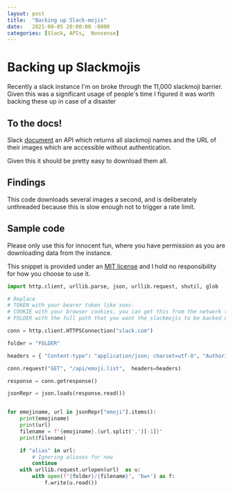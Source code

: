 ```yaml
---
layout: post
title:  "Backing up Slack-mojis"
date:   2021-08-05 20:00:00 -0000
categories: [Slack, APIs,  Nonsense]
---
```

# Backing up Slackmojis

Recently a slack instance I'm on broke through the 11,000 slackmoji barrier. Given this was a significant usage of people's time I figured it was worth backing these up in case of a disaster

## To the docs!

Slack [document](https://api.slack.com/methods/emoji.list) an API which returns all slackmoji names and the URL of their images which are accessible without authentication.

Given this it should be pretty easy to download them all.

## Findings

This code downloads several images a second, and is deliberately unthreaded because this is slow enough not to trigger a rate limit.


## Sample code
Please only use this for innocent fun, where you have permission as you are downloading data from the instance.

This snippet is provided under an [MIT license](https://github.com/git/git-scm.com/blob/main/MIT-LICENSE.txt) and I hold no responsibility for how you choose to use it.

```python
import http.client, urllib.parse, json, urllib.request, shutil, glob

# Replace
# TOKEN with your bearer token like xoxc-
# COOKIE with your browser cookies, you can get this from the network tab
# FOLDER with the full path that you want the slackmojis to be backed up in

conn = http.client.HTTPSConnection("slack.com")

folder = "FOLDER"

headers = { "Content-type": "application/json; charset=utf-8", "Authorization": "Bearer TOKEN", "cookie": "COOKIE"}

conn.request("GET", "/api/emoji.list",  headers=headers)

response = conn.getresponse()

jsonRepr = json.loads(response.read())


for emojiname, url in jsonRepr["emoji"].items():
    print(emojiname)
    print(url)
    filename = f"{emojiname}.{url.split('.')[-1]}"
    print(filename)

    if "alias" in url:
        # Ignoring aliases for now
        continue
    with urllib.request.urlopen(url)  as u:
        with open(f"{folder}/{filename}", 'bw+') as f:
            f.write(u.read())

```

